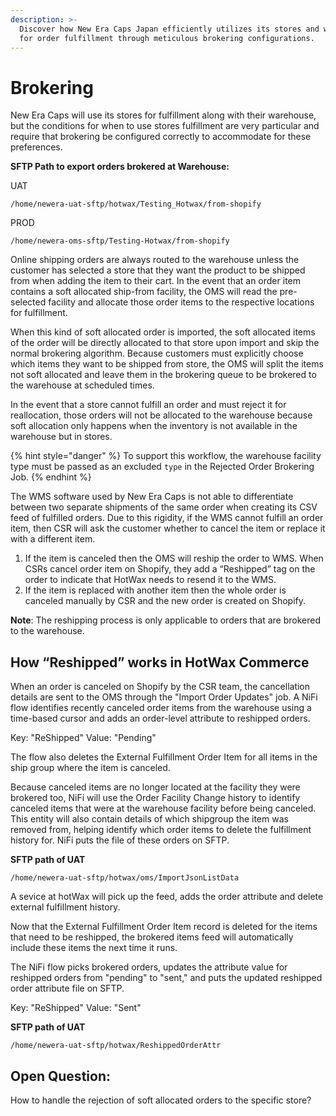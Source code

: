 ```yaml
---
description: >-
  Discover how New Era Caps Japan efficiently utilizes its stores and warehouse
  for order fulfillment through meticulous brokering configurations.
---
```


# Brokering

New Era Caps will use its stores for fulfillment along with their warehouse, but the conditions for when to use stores fulfillment are very particular and require that brokering be configured correctly to accommodate for these preferences.

**SFTP Path to export orders brokered at Warehouse:** 

UAT
```
/home/newera-uat-sftp/hotwax/Testing_Hotwax/from-shopify
```

PROD 
```
/home/newera-oms-sftp/Testing-Hotwax/from-shopify
```


Online shipping orders are always routed to the warehouse unless the customer has selected a store that they want the product to be shipped from when adding the item to their cart. In the event that an order item contains a soft allocated ship-from facility, the OMS will read the pre-selected facility and allocate those order items to the respective locations for fulfillment.

When this kind of soft allocated order is imported, the soft allocated items of the order will be directly allocated to that store upon import and skip the normal brokering algorithm. Because customers must explicitly choose which items they want to be shipped from store, the OMS will split the items not soft allocated and leave them in the brokering queue to be brokered to the warehouse at scheduled times.

In the event that a store cannot fulfill an order and must reject it for reallocation, those orders will not be allocated to the warehouse because soft allocation only happens when the inventory is not available in the warehouse but in stores.

{% hint style="danger" %}
To support this workflow, the warehouse facility type must be passed as an excluded `type` in the Rejected Order Brokering Job.
{% endhint %}

The WMS software used by New Era Caps is not able to differentiate between two separate shipments of the same order when creating its CSV feed of fulfilled orders. Due to this rigidity, if the WMS cannot fulfill an order item, then CSR will ask the customer whether to cancel the item or replace it with a different item.
1. If the item is canceled then the OMS will reship the order to WMS. When CSRs cancel order item on Shopify, they add a “Reshipped” tag on the order to indicate that HotWax needs to resend it to the WMS.
2. If the item is replaced with another item then the whole order is canceled manually by CSR and the new order is created on Shopify.

**Note**: The reshipping process is only applicable to orders that are brokered to the warehouse.

## How “Reshipped” works in HotWax Commerce

When an order is canceled on Shopify by the CSR team, the cancellation details are sent to the OMS through the "Import Order Updates" job. A NiFi flow identifies recently canceled order items from the warehouse using a time-based cursor and adds an order-level attribute to reshipped orders.

Key: "ReShipped" Value: "Pending"

The flow also deletes the External Fulfillment Order Item for all items in the ship group where the item is canceled.

Because canceled items are no longer located at the facility they were brokered too, NiFi will use the Order Facility Change history to identify canceled items that were at the warehouse facility before being canceled. This entity will also contain details of which shipgroup the item was removed from, helping identify which order items to delete the fulfillment history for. NiFi puts the file of these orders on SFTP.

**SFTP path of UAT**
```
/home/newera-uat-sftp/hotwax/oms/ImportJsonListData
```


A sevice at hotWax will pick up the feed, adds the order attribute and delete external fulfillment history.

Now that the External Fulfillment Order Item record is deleted for the items that need to be reshipped, the brokered items feed will automatically include these items the next time it runs. 

The NiFi flow picks brokered orders, updates the attribute value for reshipped orders from "pending" to "sent," and puts the updated reshipped order attribute file on SFTP.

Key: "ReShipped" Value: "Sent"
 
**SFTP path of UAT**
```
/home/newera-uat-sftp/hotwax/ReshippedOrderAttr
```

## Open Question:
How to handle the rejection of soft allocated orders to the specific store?
